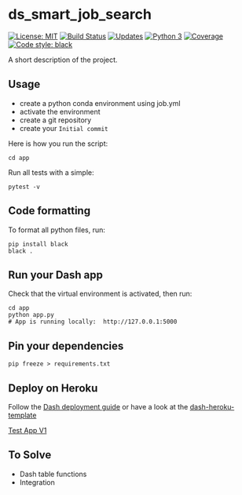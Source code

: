# ds_smart_job_search
 [![License: MIT](https://img.shields.io/badge/License-MIT-yellow.svg)](https://opensource.org/licenses/MIT) [![Build Status](https://travis-ci.org/dj/ds_smart_job_search.svg?branch=master)](https://travis-ci.org/dj/ds_smart_job_search) [![Updates](https://pyup.io/repos/github/dj/ds_smart_job_search/shield.svg)](https://pyup.io/repos/github/dj/ds_smart_job_search/) [![Python 3](https://pyup.io/repos/github/dj/ds_smart_job_search/python-3-shield.svg)](https://pyup.io/repos/github/dj/ds_smart_job_search/) [![Coverage](https://codecov.io/github/dj/ds_smart_job_search/coverage.svg?branch=master)](https://codecov.io/github/dj/ds_smart_job_search?branch=master) [![Code style: black](https://img.shields.io/badge/code%20style-black-000000.svg)](https://github.com/ambv/black)


A short description of the project.


## Usage
- create a python conda environment using job.yml
- activate the environment
- create a git repository
- create your `Initial commit`

Here is how you run the script:

```shell
cd app
```
Run all tests with a simple:
```
pytest -v
```

## Code formatting
To format all python files, run:

```shell
pip install black
black .
```


## Run your Dash app
Check that the virtual environment is activated, then run:

```shell
cd app
python app.py
# App is running locally:  http://127.0.0.1:5000
```

## Pin your dependencies

```shell
pip freeze > requirements.txt
```

## Deploy on Heroku
Follow the [Dash deployment guide](https://dash.plot.ly/deployment) or have a look at the [dash-heroku-template](https://github.com/plotly/dash-heroku-template)

[Test App V1](https://smart-job-app.herokuapp.com/)


## To Solve
* Dash table functions
* Integration
